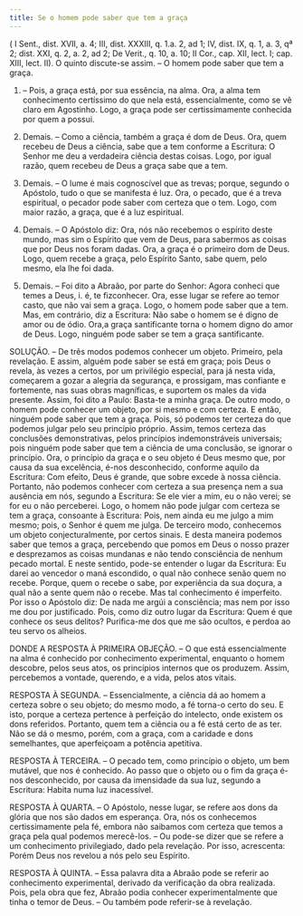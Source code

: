 ```yaml
---
title: Se o homem pode saber que tem a graça
---
```


( I Sent., dist. XVII, a. 4; III, dist. XXXIII, q. 1.a. 2, ad 1; IV, dist. IX, q. 1, a. 3, qª 2; dist. XXI, q. 2, a. 2, ad 2; De Verit., q. 10, a. 10; II Cor., cap. XII, lect. I; cap. XIII, lect. II).
  O quinto discute-se assim. – O homem pode saber que tem a graça.  

1. – Pois, a graça está, por sua essência, na alma. Ora, a alma tem conhecimento certíssimo do que nela está, essencialmente, como se vê claro em Agostinho. Logo, a graça pode ser certissimamente conhecida por quem a possui.  

2. Demais. – Como a ciência, também a graça é dom de Deus. Ora, quem recebeu de Deus a ciência, sabe que a tem conforme a Escritura: O Senhor me deu a verdadeira ciência destas coisas. Logo, por igual razão, quem recebeu de Deus a graça sabe que a tem.  

3. Demais. – O lume é mais cognoscível que as trevas; porque, segundo o Apóstolo, tudo o que se manifesta é luz. Ora, o pecado, que é a treva espiritual, o pecador pode saber com certeza que o tem. Logo, com maior razão, a graça, que é a luz espiritual.  

4. Demais. – O Apóstolo diz: Ora, nós não recebemos o espírito deste mundo, mas sim o Espírito que vem de Deus, para sabermos as coisas que por Deus nos foram dadas. Ora, a graça é o primeiro dom de Deus. Logo, quem recebe a graça, pelo Espírito Santo, sabe quem, pelo mesmo, ela lhe foi dada.  

5. Demais. – Foi dito a Abraão, por parte do Senhor: Agora conheci que temes a Deus, i. é, te fizconhecer. Ora, esse lugar se refere ao temor casto, que não vai sem a graça. Logo, o homem pode saber que a tem.  Mas, em contrário, diz a Escritura: Não sabe o homem se é digno de amor ou de ódio. Ora,a graça santificante torna o homem digno do amor de Deus. Logo, ninguém pode saber se tem a graça santificante.  

SOLUÇÃO. – De três modos podemos conhecer um objeto. Primeiro, pela revelação. E assim, alguém pode saber se está em graça; pois Deus o revela, às vezes a certos, por um privilégio especial, para já nesta vida, começarem a gozar a alegria da segurança, e prossigam, mas confiante e fortemente, nas suas obras magníficas, e suportem os males da vida presente. Assim, foi dito a Paulo: Basta-te a minha graça.  De outro modo, o homem pode conhecer um objeto, por si mesmo e com certeza. E então, ninguém pode saber que tem a graça. Pois, só podemos ter certeza do que podemos julgar pelo seu princípio próprio. Assim, temos certeza das conclusões demonstrativas, pelos princípios indemonstráveis universais; pois ninguém pode saber que tem a ciência de uma conclusão, se ignorar o princípio. Ora, o princípio da graça e o seu objeto é Deus mesmo que, por causa da sua excelência, é-nos desconhecido, conforme aquilo da Escritura: Com efeito, Deus é grande, que sobre excede à nossa ciência. Portanto, não podemos conhecer com certeza a sua presença nem a sua ausência em nós, segundo a Escritura: Se ele vier a mim, eu o não verei; se for eu o não perceberei. Logo, o homem não pode julgar com certeza se tem a graça, consoante à Escritura: Pois, nem ainda eu me julgo a mim mesmo; pois, o Senhor é quem me julga.  De terceiro modo, conhecemos um objeto conjecturalmente, por certos sinais. E desta maneira podemos saber que temos a graça, percebendo que pomos em Deus o nosso prazer e desprezamos as coisas mundanas e não tendo consciência de nenhum pecado mortal. E neste sentido, pode-se entender o lugar da Escritura: Eu darei ao vencedor o maná escondido, o qual não conhece senão quem no recebe. Porque, quem o recebe o sabe, por experiência da sua doçura, a qual não a sente quem não o recebe. Mas tal conhecimento é imperfeito. Por isso o Apóstolo diz: De nada me argúi a consciência; mas nem por isso me dou por justificado. Pois, como diz outro lugar da Escritura: Quem é que conhece os seus delitos? Purifica-me dos que me são ocultos, e perdoa ao teu servo os alheios.  

DONDE A RESPOSTA À PRIMEIRA OBJEÇÃO. – O que está essencialmente na alma é conhecido por conhecimento experimental, enquanto o homem descobre, pelos seus atos, os princípios internos que os produzem. Assim, percebemos a vontade, querendo, e a vida, pelos atos vitais.  

RESPOSTA À SEGUNDA. – Essencialmente, a ciência dá ao homem a certeza sobre o seu objeto; do mesmo modo, a fé torna-o certo do seu. E isto, porque a certeza pertence à perfeição do intelecto, onde existem os dons referidos. Portanto, quem tem a ciência ou a fé está certo de as ter. Não se dá o mesmo, porém, com a graça, com a caridade e dons semelhantes, que aperfeiçoam a potência apetitiva.  

RESPOSTA À TERCEIRA. – O pecado tem, como princípio o objeto, um bem mutável, que nos é conhecido. Ao passo que o objeto ou o fim da graça é-nos desconhecido, por causa da imensidade da sua luz, segundo a Escritura: Habita numa luz inacessível.  

RESPOSTA À QUARTA. – O Apóstolo, nesse lugar, se refere aos dons da glória que nos são dados em esperança. Ora, nós os conhecemos certissimamente pela fé, embora não saibamos com certeza que temos a graça pela qual podemos merecê-los. – Ou pode-se dizer que se refere a um conhecimento privilegiado, dado pela revelação. Por isso, acrescenta: Porém Deus nos revelou a nós pelo seu Espírito.  

RESPOSTA À QUINTA. – Essa palavra dita a Abraão pode se referir ao conhecimento experimental, derivado da verificação da obra realizada. Pois, pela obra que fez, Abraão podia conhecer experimentalmente que tinha o temor de Deus. – Ou também pode referir-se à revelação.